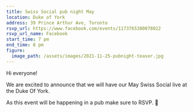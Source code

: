 ```yaml
---
title: Swiss Social pub night May
location: Duke of York
address: 39 Prince Arthur Ave, Toronto
rsvp_url: https://www.facebook.com/events/1173765380078022
rsvp_url_name: Facebook
start_time: 7 pm
end_time: 8 pm
figure:
  image_path: /assets/images/2021-11-25-pubnight-teaser.jpg
---
```


Hi everyone!

We are excited to announce that we will have our May Swiss Social live at the
Duke Of York.

As this event will be happening in a pub make sure to RSVP.
:slightly_smiling_face:

